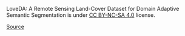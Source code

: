 LoveDA: A Remote Sensing Land-Cover Dataset for Domain Adaptive Semantic Segmentation is under [CC BY-NC-SA 4.0](https://creativecommons.org/licenses/by-nc-sa/4.0/legalcode) license.

[Source](https://zenodo.org/record/5706578#.YZvN7SYRXdF)